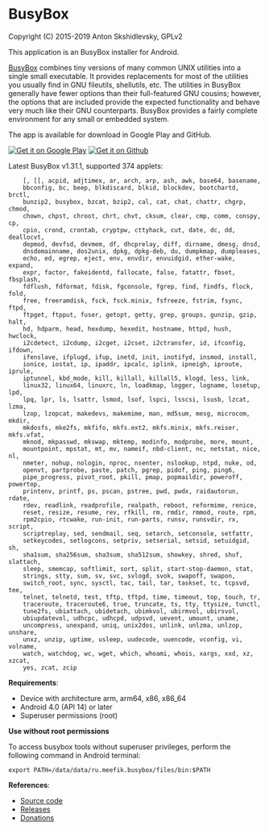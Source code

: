 # BusyBox

Copyright (C) 2015-2019 Anton Skshidlevsky, GPLv2

This application is an BusyBox installer for Android.

[BusyBox](http://busybox.net) combines tiny versions of many common UNIX utilities into a single small executable. It provides replacements for most of the utilities you usually find in GNU fileutils, shellutils, etc. The utilities in BusyBox generally have fewer options than their full-featured GNU cousins; however, the options that are included provide the expected functionality and behave very much like their GNU counterparts. BusyBox provides a fairly complete environment for any small or embedded system.

The app is available for download in Google Play and GitHub.

<a href="https://play.google.com/store/apps/details?id=ru.meefik.busybox"><img src="https://gist.githubusercontent.com/meefik/54a54afa7cc1dc600bdb855cb7895a4a/raw/ad617c006a1ac28d067c9a87cec60199ca8fef7c/get-it-on-google-play.png" alt="Get it on Google Play"></a>
<a href="https://github.com/meefik/busybox/releases/latest"><img src="https://gist.githubusercontent.com/meefik/54a54afa7cc1dc600bdb855cb7895a4a/raw/ad617c006a1ac28d067c9a87cec60199ca8fef7c/get-apk-from-github.png" alt="Get it on Github"></a>

Latest BusyBox v1.31.1, supported 374 applets:

        [, [[, acpid, adjtimex, ar, arch, arp, ash, awk, base64, basename,
        bbconfig, bc, beep, blkdiscard, blkid, blockdev, bootchartd, brctl,
        bunzip2, busybox, bzcat, bzip2, cal, cat, chat, chattr, chgrp, chmod,
        chown, chpst, chroot, chrt, chvt, cksum, clear, cmp, comm, conspy, cp,
        cpio, crond, crontab, cryptpw, cttyhack, cut, date, dc, dd, deallocvt,
        depmod, devfsd, devmem, df, dhcprelay, diff, dirname, dmesg, dnsd,
        dnsdomainname, dos2unix, dpkg, dpkg-deb, du, dumpkmap, dumpleases,
        echo, ed, egrep, eject, env, envdir, envuidgid, ether-wake, expand,
        expr, factor, fakeidentd, fallocate, false, fatattr, fbset, fbsplash,
        fdflush, fdformat, fdisk, fgconsole, fgrep, find, findfs, flock, fold,
        free, freeramdisk, fsck, fsck.minix, fsfreeze, fstrim, fsync, ftpd,
        ftpget, ftpput, fuser, getopt, getty, grep, groups, gunzip, gzip, halt,
        hd, hdparm, head, hexdump, hexedit, hostname, httpd, hush, hwclock,
        i2cdetect, i2cdump, i2cget, i2cset, i2ctransfer, id, ifconfig, ifdown,
        ifenslave, ifplugd, ifup, inetd, init, inotifyd, insmod, install,
        ionice, iostat, ip, ipaddr, ipcalc, iplink, ipneigh, iproute, iprule,
        iptunnel, kbd_mode, kill, killall, killall5, klogd, less, link,
        linux32, linux64, linuxrc, ln, loadkmap, logger, logname, losetup, lpd,
        lpq, lpr, ls, lsattr, lsmod, lsof, lspci, lsscsi, lsusb, lzcat, lzma,
        lzop, lzopcat, makedevs, makemime, man, md5sum, mesg, microcom, mkdir,
        mkdosfs, mke2fs, mkfifo, mkfs.ext2, mkfs.minix, mkfs.reiser, mkfs.vfat,
        mknod, mkpasswd, mkswap, mktemp, modinfo, modprobe, more, mount,
        mountpoint, mpstat, mt, mv, nameif, nbd-client, nc, netstat, nice, nl,
        nmeter, nohup, nologin, nproc, nsenter, nslookup, ntpd, nuke, od,
        openvt, partprobe, paste, patch, pgrep, pidof, ping, ping6,
        pipe_progress, pivot_root, pkill, pmap, popmaildir, poweroff, powertop,
        printenv, printf, ps, pscan, pstree, pwd, pwdx, raidautorun, rdate,
        rdev, readlink, readprofile, realpath, reboot, reformime, renice,
        reset, resize, resume, rev, rfkill, rm, rmdir, rmmod, route, rpm,
        rpm2cpio, rtcwake, run-init, run-parts, runsv, runsvdir, rx, script,
        scriptreplay, sed, sendmail, seq, setarch, setconsole, setfattr,
        setkeycodes, setlogcons, setpriv, setserial, setsid, setuidgid, sh,
        sha1sum, sha256sum, sha3sum, sha512sum, showkey, shred, shuf, slattach,
        sleep, smemcap, softlimit, sort, split, start-stop-daemon, stat,
        strings, stty, sum, sv, svc, svlogd, svok, swapoff, swapon,
        switch_root, sync, sysctl, tac, tail, tar, taskset, tc, tcpsvd, tee,
        telnet, telnetd, test, tftp, tftpd, time, timeout, top, touch, tr,
        traceroute, traceroute6, true, truncate, ts, tty, ttysize, tunctl,
        tune2fs, ubiattach, ubidetach, ubimkvol, ubirmvol, ubirsvol,
        ubiupdatevol, udhcpc, udhcpd, udpsvd, uevent, umount, uname,
        uncompress, unexpand, uniq, unix2dos, unlink, unlzma, unlzop, unshare,
        unxz, unzip, uptime, usleep, uudecode, uuencode, vconfig, vi, volname,
        watch, watchdog, wc, wget, which, whoami, whois, xargs, xxd, xz, xzcat,
        yes, zcat, zcip

**Requirements**:

* Device with architecture arm, arm64, x86, x86_64
* Android 4.0 (API 14) or later
* Superuser permissions (root)

**Use without root permissions**

To access busybox tools without superuser privileges, perform the following command in Android terminal:

    export PATH=/data/data/ru.meefik.busybox/files/bin:$PATH

**References**:

* [Source code](https://github.com/meefik/busybox)
* [Releases](https://github.com/meefik/busybox/releases)
* [Donations](https://meefik.github.io/donate)
